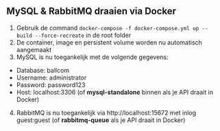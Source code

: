 ## MySQL & RabbitMQ draaien via Docker

1. Gebruik de command `docker-compose -f docker-compose.yml up --build --force-recreate` in de root folder
2. De container, image en persistent volume worden nu automatisch aangemaakt
3. MySQL is nu toegankelijk met de volgende gegevens:

- Database: ballcom
- Username: administrator
- Password: password123
- Host: localhost:3306 (of **mysql-standalone** binnen als je API draait in Docker)

4. RabbitMQ is nu toegankelijk via http://localhost:15672 met inlog guest:guest (of **rabbitmq-queue** als je API draait in Docker)
